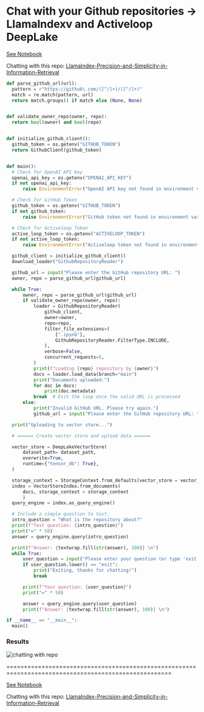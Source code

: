 # Chat with your Github repositories -> LlamaIndexv and Activeloop DeepLake

[See Notebook](https://github.com/brianMutea/Chat-with-your-Github-repositories-LlamaIndex-and-Activeloop-Deep-Lake.ipynb/blob/main/Chat_with_your_Github_repositories_LlamaIndex_and_Activeloop_Deep_Lake.ipynb)

Chatting with this repo:
[LlamaIndex-Precision-and-Simplicity-in-Information-Retrieval](https://github.com/brianMutea/LlamaIndex-Precision-and-Simplicity-in-Information-Retrieval)

```Python
def parse_github_url(url):
  pattern = r"https://github\.com/([^/]+)/([^/]+)"
  match = re.match(pattern, url)
  return match.groups() if match else (None, None)


def validate_owner_repo(owner, repo):
  return bool(owner) and bool(repo)


def initialize_github_client():
  github_token = os.getenv("GITHUB_TOKEN")
  return GithubClient(github_token)


def main():
  # Check for OpenAI API key
  openai_api_key = os.getenv("OPENAI_API_KEY")
  if not openai_api_key:
      raise EnvironmentError("OpenAI API key not found in environment variables")

  # Check for GitHub Token
  github_token = os.getenv("GITHUB_TOKEN")
  if not github_token:
      raise EnvironmentError("GitHub token not found in environment variables")

  # Check for Activeloop Token
  active_loop_token = os.getenv("ACTIVELOOP_TOKEN")
  if not active_loop_token:
      raise EnvironmentError("Activeloop token not found in environment variables")

  github_client = initialize_github_client()
  download_loader("GithubRepositoryReader")

  github_url = input("Please enter the GitHub repository URL: ")
  owner, repo = parse_github_url(github_url)

  while True:
      owner, repo = parse_github_url(github_url)
      if validate_owner_repo(owner, repo):
          loader = GithubRepositoryReader(
              github_client,
              owner=owner,
              repo=repo,
              filter_file_extensions=(
                  [".ipynb"],
                  GithubRepositoryReader.FilterType.INCLUDE,
              ),
              verbose=False,
              concurrent_requests=5,
          )
          print(f"Loading {repo} repository by {owner}")
          docs = loader.load_data(branch="main")
          print("Documents uploaded:")
          for doc in docs:
              print(doc.metadata)
          break  # Exit the loop once the valid URL is processed
      else:
          print("Invalid GitHub URL. Please try again.")
          github_url = input("Please enter the GitHub repository URL: ")

  print("Uploading to vector store...")

  # ====== Create vector store and upload data ======

  vector_store = DeepLakeVectorStore(
      dataset_path= dataset_path,
      overwrite=True,
      runtime={"tensor_db": True},
  )

  storage_context = StorageContext.from_defaults(vector_store = vector_store)
  index = VectorStoreIndex.from_documents(
      docs, storage_context = storage_context
      )
  query_engine = index.as_query_engine()

  # Include a simple question to test.
  intro_question = "What is the repository about?"
  print(f"Test question: {intro_question}")
  print("=" * 50)
  answer = query_engine.query(intro_question)

  print(f"Answer: {textwrap.fill(str(answer), 100)} \n")
  while True:
      user_question = input("Please enter your question (or type 'exit' to quit): ")
      if user_question.lower() == "exit":
          print("Exiting, thanks for chatting!")
          break

      print(f"Your question: {user_question}")
      print("=" * 50)

      answer = query_engine.query(user_question)
      print(f"Answer: {textwrap.fill(str(answer), 100)} \n")

if __name__ == "__main__":
  main()
```

### Results

![chatting with repo](https://github.com/brianMutea/Chat-with-your-Github-repositories-LlamaIndex-and-Activeloop-Deep-Lake.ipynb/blob/main/Screenshot%20from%202024-02-07%2012-15-29.png)

=====================================================================================================

[See Notebook](https://github.com/brianMutea/Chat-with-your-Github-repositories-LlamaIndex-and-Activeloop-Deep-Lake.ipynb/blob/main/Chat_with_your_Github_repositories_LlamaIndex_and_Activeloop_Deep_Lake.ipynb)

Chatting with this repo:
[LlamaIndex-Precision-and-Simplicity-in-Information-Retrieval](https://github.com/brianMutea/LlamaIndex-Precision-and-Simplicity-in-Information-Retrieval)

